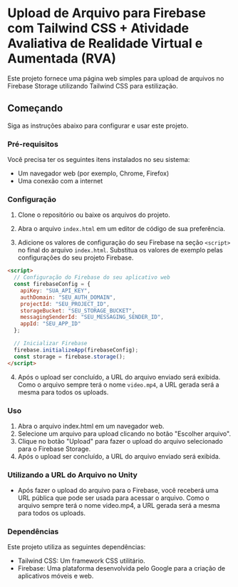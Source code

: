 # Upload de Arquivo para Firebase com Tailwind CSS + Atividade Avaliativa de Realidade Virtual e Aumentada (RVA)

Este projeto fornece uma página web simples para upload de arquivos no Firebase Storage utilizando Tailwind CSS para estilização.

## Começando

Siga as instruções abaixo para configurar e usar este projeto.

### Pré-requisitos

Você precisa ter os seguintes itens instalados no seu sistema:

- Um navegador web (por exemplo, Chrome, Firefox)
- Uma conexão com a internet

### Configuração

1. Clone o repositório ou baixe os arquivos do projeto.

2. Abra o arquivo `index.html` em um editor de código de sua preferência.

3. Adicione os valores de configuração do seu Firebase na seção `<script>` no final do arquivo `index.html`. Substitua os valores de exemplo pelas configurações do seu projeto Firebase.

```html
<script>
  // Configuração do Firebase do seu aplicativo web
  const firebaseConfig = {
    apiKey: "SUA_API_KEY",
    authDomain: "SEU_AUTH_DOMAIN",
    projectId: "SEU_PROJECT_ID",
    storageBucket: "SEU_STORAGE_BUCKET",
    messagingSenderId: "SEU_MESSAGING_SENDER_ID",
    appId: "SEU_APP_ID"
  };

  // Inicializar Firebase
  firebase.initializeApp(firebaseConfig);
  const storage = firebase.storage();
</script>


```
4. Após o upload ser concluído, a URL do arquivo enviado será exibida. Como o arquivo sempre terá o nome `video.mp4`, a URL gerada será a mesma para todos os uploads.

### Uso

1. Abra o arquivo index.html em um navegador web.
2. Selecione um arquivo para upload clicando no botão "Escolher arquivo".
3. Clique no botão "Upload" para fazer o upload do arquivo selecionado para o Firebase Storage.
4. Após o upload ser concluído, a URL do arquivo enviado será exibida.

### Utilizando a URL do Arquivo no Unity

 - Após fazer o upload do arquivo para o Firebase, você receberá uma URL pública que pode ser usada para acessar o arquivo. Como o arquivo sempre terá o nome video.mp4, a URL gerada será a mesma para todos os uploads. 


### Dependências
Este projeto utiliza as seguintes dependências:

- Tailwind CSS: Um framework CSS utilitário.
- Firebase: Uma plataforma desenvolvida pelo Google para a criação de aplicativos móveis e web.

